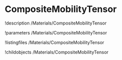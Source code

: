 <!-- MOOSE Documentation Stub: Remove this when content is added. -->

# CompositeMobilityTensor
!description /Materials/CompositeMobilityTensor

!parameters /Materials/CompositeMobilityTensor

!listingfiles /Materials/CompositeMobilityTensor

!childobjects /Materials/CompositeMobilityTensor
